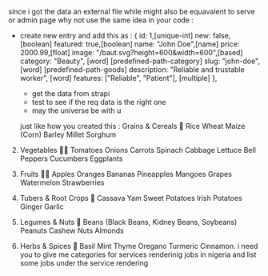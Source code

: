since i got the data an external file while might also be equavalent to serve or admin page why not use the same idea in your code :
- create new entry and add this as :
{
    id: 1,[unique-int]
    new: false,[boolean]
    featured: true,[boolean]
    name: "John Doe",[name]
    price: 2000.99,[float]
    image: "/baut.svg?height=600&width=600",[based]
    category: "Beauty", [word] [predefined-path-category]
    slug: "john-doe", [word] [predefined-path-goods]
    description: "Reliable and trustable worker", [word]
    features: ["Reliable", "Patient"], [multiple]
  },
  
  - get the data from strapi 
  - test to see if the req data is the right one 
  - may the universe be with u 




  just like how you created this : Grains & Cereals 🌾
    Rice
    Wheat
    Maize (Corn)
    Barley
    Millet
    Sorghum

2. Vegetables 🥦🥕
    Tomatoes
    Onions
    Carrots
    Spinach
    Cabbage
    Lettuce
    Bell Peppers
    Cucumbers
    Eggplants

3. Fruits 🍎🍌
    Apples
    Oranges
    Bananas
    Pineapples
    Mangoes
    Grapes
    Watermelon
    Strawberries

4. Tubers & Root Crops 🍠
    Cassava
    Yam
    Sweet Potatoes
    Irish Potatoes
    Ginger
    Garlic

5. Legumes & Nuts 🌰
    Beans (Black Beans, Kidney Beans, Soybeans)
    Peanuts
    Cashew Nuts
    Almonds

6. Herbs & Spices 🌿
    Basil
    Mint
    Thyme
    Oregano
    Turmeric
    Cinnamon. i need you to give me categories for services renderinig jobs in nigeria and list some jobs under the service rendering 
